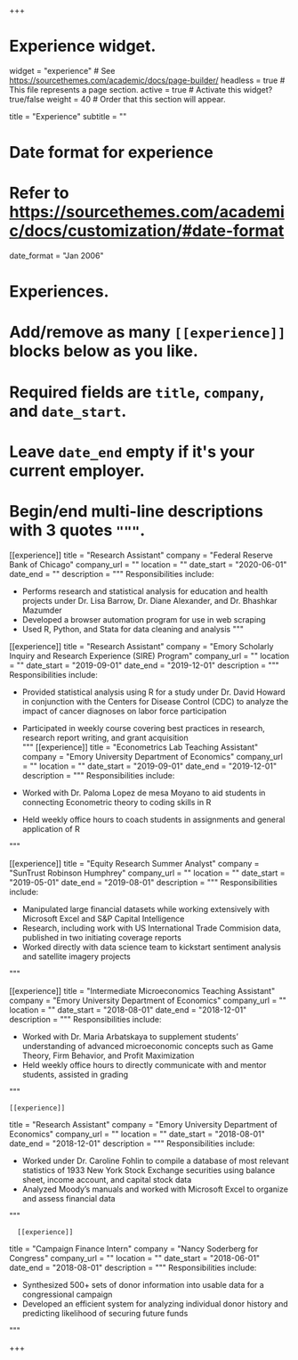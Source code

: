 +++
# Experience widget.
widget = "experience"  # See https://sourcethemes.com/academic/docs/page-builder/
headless = true  # This file represents a page section.
active = true  # Activate this widget? true/false
weight = 40  # Order that this section will appear.

title = "Experience"
subtitle = ""

# Date format for experience
#   Refer to https://sourcethemes.com/academic/docs/customization/#date-format
date_format = "Jan 2006"

# Experiences.
#   Add/remove as many `[[experience]]` blocks below as you like.
#   Required fields are `title`, `company`, and `date_start`.
#   Leave `date_end` empty if it's your current employer.
#   Begin/end multi-line descriptions with 3 quotes `"""`.
[[experience]]
  title = "Research Assistant"
  company = "Federal Reserve Bank of Chicago"
  company_url = ""
  location = ""
  date_start = "2020-06-01"
  date_end = ""
  description = """
  Responsibilities include:
  
  * Performs research and statistical analysis for education and health projects under Dr. Lisa Barrow, Dr. Diane Alexander, and Dr. Bhashkar Mazumder
  * Developed a browser automation program for use in web scraping
  * Used R, Python, and Stata for data cleaning and analysis
  """

[[experience]]
  title = "Research Assistant"
  company = "Emory Scholarly Inquiry and Research Experience (SIRE) Program"
  company_url = ""
  location = ""
  date_start = "2019-09-01"
  date_end = "2019-12-01"
  description = """
  Responsibilities include:
  
  * Provided statistical analysis using R for a study under Dr. David Howard in conjunction with the Centers for Disease Control (CDC) to analyze the impact of cancer diagnoses on labor force participation
  * Participated in weekly course covering best practices in research, research report writing, and grant acquisition  
  """
[[experience]]
  title = "Econometrics Lab Teaching Assistant"
  company = "Emory University Department of Economics"
  company_url = ""
  location = ""
  date_start = "2019-09-01"
  date_end = "2019-12-01"
  description = """
  Responsibilities include:

  * Worked with Dr. Paloma Lopez de mesa Moyano to aid students in connecting Econometric theory to coding skills in R 
  * Held weekly office hours to coach students in assignments and general application of R

  """

[[experience]]
  title = "Equity Research Summer Analyst"
  company = "SunTrust Robinson Humphrey"
  company_url = ""
  location = ""
  date_start = "2019-05-01"
  date_end = "2019-08-01"
  description = """
  Responsibilities include:

  * Manipulated large financial datasets while working extensively with Microsoft Excel and S&P Capital Intelligence
  * Research, including work with US International Trade Commision data, published in two initiating coverage reports
  * Worked directly with data science team to kickstart sentiment analysis and satellite imagery projects 

  """
  
  [[experience]]
  title = "Intermediate Microeconomics Teaching Assistant"
  company = "Emory University Department of Economics"
  company_url = ""
  location = ""
  date_start = "2018-08-01"
  date_end = "2018-12-01"
  description = """
  Responsibilities include:

  * Worked with Dr. Maria Arbatskaya to supplement students’ understanding of advanced microeconomic concepts such as Game Theory, Firm Behavior, and Profit Maximization
  * Held weekly office hours to directly communicate with and mentor students, assisted in grading

  """
  
    [[experience]]
  title = "Research Assistant"
  company = "Emory University Department of Economics"
  company_url = ""
  location = ""
  date_start = "2018-08-01"
  date_end = "2018-12-01"
  description = """
  Responsibilities include:

  * Worked under Dr. Caroline Fohlin to compile a database of most relevant statistics of 1933 New York Stock Exchange securities using balance sheet, income account, and capital stock data            
  * Analyzed Moody’s manuals and worked with Microsoft Excel to organize and assess financial data 
  
  """
  
      [[experience]]
  title = "Campaign Finance Intern"
  company = "Nancy Soderberg for Congress"
  company_url = ""
  location = ""
  date_start = "2018-06-01"
  date_end = "2018-08-01"
  description = """
  Responsibilities include:

  * Synthesized 500+ sets of donor information into usable data for a congressional campaign
  * Developed an efficient system for analyzing individual donor history and predicting likelihood of securing future funds
  
  """



+++
